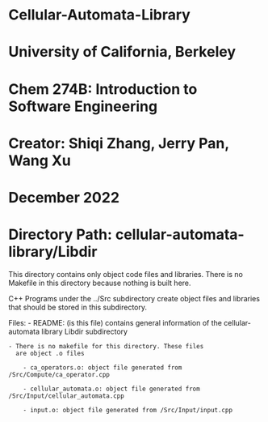 # Cellular-Automata-Library
# University of California, Berkeley
# Chem 274B: Introduction to Software Engineering
# Creator: Shiqi Zhang, Jerry Pan, Wang Xu
# December 2022
# Directory Path: cellular-automata-library/Libdir

This directory contains only object code files and libraries. 
There is no Makefile in this directory because nothing is built 
here.

C++ Programs under the ../Src subdirectory 
create object files and libraries that should be stored in 
this subdirectory.  

Files:
        - README: (is this file) contains general information of the 
			  cellular-automata library Libdir subdirectory 

	- There is no makefile for this directory. These files 
	  are object .o files

        - ca_operators.o: object file generated from /Src/Compute/ca_operator.cpp

        - cellular_automata.o: object file generated from /Src/Input/cellular_automata.cpp

        - input.o: object file generated from /Src/Input/input.cpp